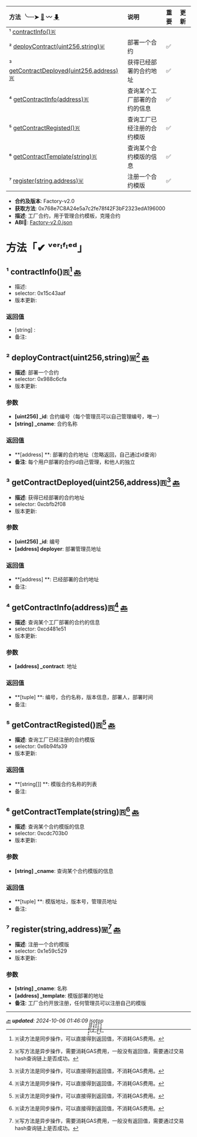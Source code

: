 | <b id="home">方法</b>   ╰┈➤    [🌰](#sample)  〰   [⬇](#end) | 说明  | 重要  | 更新    |
|:-------|:-------|:-------|:-------|
| ¹ [contractInfo()🇷](#contractInfo()🇷)|  |  |  |
| ² [deployContract(uint256,string)🇼](#deployContract(uint256,string)🇼)| 部署一个合约 | ✅ |  |
| ³ [getContractDeployed(uint256,address)🇷](#getContractDeployed(uint256,address)🇷)| 获得已经部署的合约地址 | ✅ |  |
| ⁴ [getContractInfo(address)🇷](#getContractInfo(address)🇷)| 查询某个工厂部署的合约的信息 | ✅ |  |
| ⁵ [getContractRegisted()🇷](#getContractRegisted()🇷)| 查询工厂已经注册的合约模版 | ✅ |  |
| ⁶ [getContractTemplate(string)🇷](#getContractTemplate(string)🇷)| 查询某个合约模版的信息 | ✅ |  |
| ⁷ [register(string,address)🇼](#register(string,address)🇼)| 注册一个合约模版 | ✅ |  |

- **合约及版本**: Factory-v2.0
- **获取方法**: 0x768e7C8A24e5a7c2fe78f42F3bF2323edA196000
- **描述**: 工厂合约，用于管理合约模板，克隆合约
- **ABI🔗**: [Factory-v2.0.json](https://github.com/iwanhk/ISOTOP-BEE-BOOK/blob/main/abi/Factory-v2.0.json)
# 方法「✔ ᵛᵉʳᶦᶠᶦᵉᵈ」
## ¹ <b id="contractInfo()🇷">contractInfo()🇷</b>[^1]  [🔙](#home)
- 描述: 
- selector: 0x15c43aaf
- 版本更新: 
### 返回值
- [string] : 
- 备注: 
## ² <b id="deployContract(uint256,string)🇼">deployContract(uint256,string)🇼</b>[^2]  [🔙](#home)
- **描述**: 部署一个合约
- selector: 0x988c6cfa
- 版本更新: 
### 参数
- **[uint256] _id**: 合约编号（每个管理员可以自己管理编号，唯一）
- **[string] _cname**: 合约名称
### 返回值
- **[address] **: 部署的合约地址（忽略返回，自己通过id查询）
- **备注**: 每个用户部署的合约id自己管理，和他人的独立
## ³ <b id="getContractDeployed(uint256,address)🇷">getContractDeployed(uint256,address)🇷</b>[^1]  [🔙](#home)
- **描述**: 获得已经部署的合约地址
- selector: 0xcbfb2f08
- 版本更新: 
### 参数
- **[uint256] _id**: 编号
- **[address] deployer**: 部署管理员地址
### 返回值
- **[address] **: 已经部署的合约地址
- 备注: 
## ⁴ <b id="getContractInfo(address)🇷">getContractInfo(address)🇷</b>[^1]  [🔙](#home)
- **描述**: 查询某个工厂部署的合约的信息
- selector: 0xcd481e51
- 版本更新: 
### 参数
- **[address] _contract**: 地址
### 返回值
- **[tuple] **: 编号，合约名称，版本信息，部署人，部署时间
- 备注: 
## ⁵ <b id="getContractRegisted()🇷">getContractRegisted()🇷</b>[^1]  [🔙](#home)
- **描述**: 查询工厂已经注册的合约模版
- selector: 0x6b94fa39
- 版本更新: 
### 返回值
- **[string[]] **: 模版合约名称的列表
- 备注: 
## ⁶ <b id="getContractTemplate(string)🇷">getContractTemplate(string)🇷</b>[^1]  [🔙](#home)
- **描述**: 查询某个合约模版的信息
- selector: 0xcdc703b0
- 版本更新: 
### 参数
- **[string] _cname**: 查询某个合约模版的信息
### 返回值
- **[tuple] **: 模版地址，版本号，管理员地址
- 备注: 
## ⁷ <b id="register(string,address)🇼">register(string,address)🇼</b>[^2]  [🔙](#home)
- **描述**: 注册一个合约模版
- selector: 0x1e59c529
- 版本更新: 
### 参数
- **[string] _cname**: 名称
- **[address] _template**: 模版部署的地址
- **备注**: 工厂合约开放注册，任何管理员可以注册自己的模版
___
*[🔙](#home) <b id="end">updated</b>: 2024-10-06 01:46:09    i̧͎̩̦̯͓͓͔̯̦̭s͖̰̫͈̬͕̱̠͜o̖̗̩̬̥͖͕̝͢t̢͖̤̙̲o̪͉͕̲͔͉͈̥͕͜p̘̞͎̪̩̤͓͢*

[^1]: 🇷读方法是同步操作，可以直接得到返回值，不消耗GAS费用。
[^2]: 🇼写方法是异步操作，需要消耗GAS费用，一般没有返回值，需要通过交易hash查询链上是否成功。
